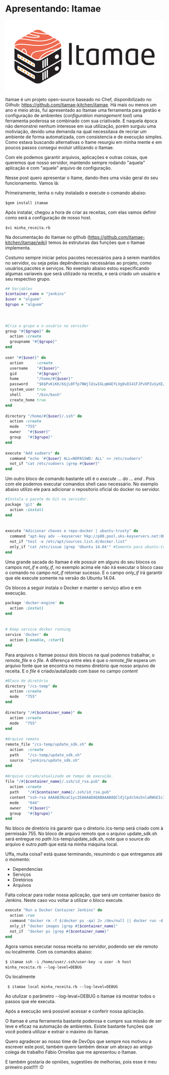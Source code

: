 # Apresentando: Itamae


![Itamae](images/logo_2.png)

Itamae é um projeto open-source baseado no Chef, disponibilizado no Github: https://github.com/itamae-kitchen/itamae. Há mais ou menos um ano e meio atrás, fui apresentado ao Itamae uma ferramenta para gestão e configuração de ambientes (<i>configuration management tool</i>) uma ferramenta poderosa se combinado com sua criativade. E naquela época não demonstrei nenhum interesse em sua utilização, porém surguiu uma motiviação, devido uma demanda na qual necessitava de recriar um ambiente de forma automatizada, com consistencia e de execução simples. Como estava buscando alternativas o Itame resurgiu em minha mente e em poucos passos consegui evoluir utilizando o Itamae.


Com ele podemos garantir arquivos, aplicações e outras coisas, que queremos que nosso servidor, mantendo sempre rodando "aquela" aplicação e com "aquele" arquivo de configuração.


Nesse post quero apresentar o Itame, dando-lhes uma visão geral do seu funcionamento. Vamos lá:

Primeiramente, tenha o ruby instalado e execute o comando abaixo:

`$gem install itamae`

Após instalar, chegou a hora de criar as receitas, com elas vamos definir como será a configuração de nosso host.

`$vi minha_receita.rb`

Na documentação do Itamae no github (https://github.com/itamae-kitchen/itamae/wiki) temos às estruturas das funções que o Itamae implementa.

Costumo sempre iniciar pelos pacotes necessários para à serem mantidos no servidor, ou seja pelas depêndencias necessárias ao projeto, como usuários,pacotes e serviços. No exemplo abaixo estou especificando algumas variaveis que será utilizado na receita, e será criado um usuário e seu respectivo grupo.




```ruby
## Variables
$container_name = "jenkins"
$user = "alguem"
$grupo = "alguem"



#Cria o grupo e o usuário no servidor
group "#{$grupo}" do
  action :create
  groupname "#{$grupo}"
end

user "#{$user}" do
  action      :create
  username    "#{$user}"
  gid         "#{$grupo}"
  home        "/home/#{$user}"
  password    "$6$PvKiKK/6$jL0Ffp7NWjlUiwIGLqW4EYLVg8vDI41FJPvOPZuSyXE/fCDBIbhPSdqJqBUulHqsgZOeciahTU1Ww31o1f56U1"
  system_user true
  shell       "/bin/bash"
  create_home true
end

directory "/home/#{$user}/.ssh" do
  action :create
  mode   "755"
  owner   "#{$user}"
  group   "#{$grupo}"
end

execute "Add sudoers" do
  command "echo '#{$user} ALL=NOPASSWD: ALL' >> /etc/sudoers"
  not_if "cat /etc/sudoers |grep #{$user}"
end

```

Um outro bloco de comando bastante util é o <i>execute ... do ... end </i>. Pois com ele podemos executar comandos shell caso necessário. No exemplo abaixo utilizo ele para adicionar o repositorio oficial do docker no servidor.

```ruby
#Instala o pacote do Git no servidor.
package 'git' do
  action :install
end


execute "Adicionar chaves e repo-docker | ubuntu-trusty" do
  command "apt-key adv --keyserver hkp://p80.pool.sks-keyservers.net:80 --recv-keys 58118E89F3A912897C070ADBF76221572C52609D && echo 'deb https://apt.dockerproject.org/repo ubuntu-trusty main' | tee /etc/apt/sources.list.d/docker.list && apt-get update"
  not_if "test -e /etc/apt/sources.list.d/docker.list"
  only_if "cat /etc/issue |grep 'Ubuntu 14.04'" #Somente para ubuntu-trusty 14.04
end

```

Uma grande sacada do Itamae é ele possuir em alguns do seu blocos os campos <i>not_if</i> e <i>only_if</i>, no exemplo acima ele não irá  executar o bloco caso o comando no campo <i>not_if</i> retornar sucesso. E o campo <i>only_if</i> irá garantir que ele execute somente na versão do Ubuntu 14.04.


Os blocos a seguir instala o Docker e manter o serviço ativo e em execução.

```ruby
package 'docker-engine' do
  action :install
end


# Keep service docker running
service 'docker' do
  action [:enable, :start]
end
```
Para arquivos o Itamae possui dois blocos na qual podemos trabalhar, o <i>remote_file</i> e o <i>file</i>. A diferença entre eles é que o <i>remote_file</i> espera um arquivo fonte que se encontra no mesmo diretório que nosso arquivo de receita. E o <i>file</i> é criado/autalizado com base no campo <i>content</i>


```ruby
#Bloco de diretório
directory "/cs-temp" do
  action :create
  mode   "755"
end

directory "/#{$container_name}" do
  action :create
  mode   "755"
end

#Arquivo remoto
remote_file "/cs-temp/update_sdk.sh" do
  action  :create
  path    "/cs-temp/update_sdk.sh"
  source  "jenkins/update_sdk.sh"
end

#Arquivo cirado/atualizado em tempo de execução.
file "/#{$container_name}/.ssh/id_rsa.pub" do
  action :create
  path    "/#{$container_name}/.ssh/id_rsa.pub"
  content "ssh-rsa AAAAB3NzaC1yc2EAAAADAQABAAABAQCldjCpdcS4u5nlaRWGEIcImOKQMoBN5qMs5JmpCQAHrDDd+h50JcxQWoih5GN18xV9dOZzOafKZVG0CRo7MVs/l0AnkyBBpWfj0MnnXLdZjt3cj65kfGVaZOU6E3b1QDzF9rd+eJjoyNu1sw/qDnbeXm5PjWEyKki9YilIEXzAweH+xXzOAS8Wh1vypQi+T7jiTD8b4U36XlE+KYEb0xpxGfgP+ReEFAD+Sfr41n2bahFcRVWIC9HbvRIq9WXC+1x2J8GLEMvPIKywNDZg18y9q3Tg/33VbRCmZGKAh3pwaDLipwdivWZG1jDmudLw0pYFDoIxl224ZAVdnFnXL2yv jenkins$e3b1ac9aa924"
  mode    "644"
  owner   "#{$user}"
  group   "#{$grupo}"
end

```



No bloco de diretório irá garantir que o diretorio /cs-temp será criado com à permissão 755. No bloco de arquivo remoto que o arquivo update_sdk.sh será entregue no <i>path</i> /cs-temp/update_sdk.sh, note que o source do arquivo é outro <i>path</i> que está na minha máquina local.

Uffa, muita coisa? está quase terminando, resumindo o que entregamos até o momento:

- Dependencias
- Serviços
- Diretórios
- Arquivos


Falta colocar para rodar nossa aplicação, que será um container basico do Jenkins. Neste caso vou voltar a utilizar o bloco execute.

```ruby
execute "Run a Docker Container Jenkins" do
  action :run
  command "docker rm -f $(docker ps -qa) 2> /dev/null || docker run -d --restart=always --name #{$container_name} -p 9090:8080 -p 50000:50000 -v /#{$container_name}:/var/jenkins_home #{$container_name}:latest"
  only_if "docker images |grep #{$container_name}"
  not_if  "docker ps |grep #{$container_name}"
end
```

Agora vamos executar nossa receita no servidor, podendo ser ele remoto ou localmente. Com os comandos abaixo:

``$ itamae ssh -i /home/user/.ssh/user-key -u user -h host minha_receita.rb --log-level=DEBUG``

Ou localmente

`` $ itamae local minha_receita.rb --log-level=DEBUG``


Ao utulizar o parâmetro --log-leval=DEBUG o Itamae irá mostrar todos o passos que ele executa.

Após a execução será possivel acessar e conferir nossa aplciação.




O Itamae é uma ferramenta bastante poderosa e cumpre sua missão de ser leve e eficaz na automação de ambientes. Existe bastante funções que você poderá utilizar e extrair o máximo do Itamae.



Quero agradecer ao nosso time de DevOps que sempre nos motivou a escrever este post, também quero também deixar um abraço ao antigo colega de trabalho Fábio Ornellas que me apresentou o Itamae.


E também gostaria de opniões, sugestões de melhorias, pois esse é meu primeiro post!!!!  :D
